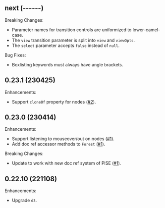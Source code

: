 ## next (------)

Breaking Changes:

* Parameter names for transition controls are uniformized to
  lower-camel-case.
* The `view` transition parameter is split into `view` and `viewOpts`.
* The `select` parameter accepts `false` instead of `null`.

Bug Fixes:

* Boxlisting keywords must always have angle brackets.


## 0.23.1 (230425)

Enhancements:

* Support `cloneOf` property for nodes
  ([#2](https://github.com/proofscape/pfsc-moose/pull/2)).

## 0.23.0 (230414)

Enhancements:

* Support listening to mouseover/out on nodes
  ([#1](https://github.com/proofscape/pfsc-moose/pull/1)).
* Add doc ref accessor methods to `Forest`
  ([#1](https://github.com/proofscape/pfsc-moose/pull/1)).

Breaking Changes:

* Update to work with new doc ref system of PISE
  ([#1](https://github.com/proofscape/pfsc-moose/pull/1)).

## 0.22.10 (221108)

Enhancements:

* Upgrade `d3`.

